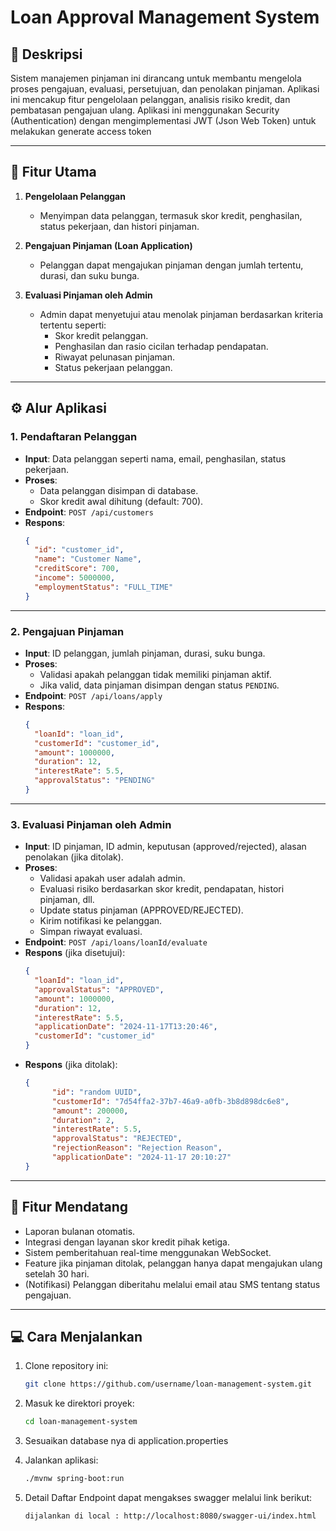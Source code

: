 
# Loan Approval Management System

## 📖 **Deskripsi**
Sistem manajemen pinjaman ini dirancang untuk membantu mengelola proses pengajuan, evaluasi, persetujuan, dan penolakan pinjaman. Aplikasi ini mencakup fitur pengelolaan pelanggan, analisis risiko kredit, dan pembatasan pengajuan ulang.
Aplikasi ini menggunakan Security (Authentication) dengan mengimplementasi JWT (Json Web Token) untuk melakukan generate access token

---

## 🚀 **Fitur Utama**
1. **Pengelolaan Pelanggan**  
   - Menyimpan data pelanggan, termasuk skor kredit, penghasilan, status pekerjaan, dan histori pinjaman.

2. **Pengajuan Pinjaman (Loan Application)**  
   - Pelanggan dapat mengajukan pinjaman dengan jumlah tertentu, durasi, dan suku bunga.

3. **Evaluasi Pinjaman oleh Admin**  
   - Admin dapat menyetujui atau menolak pinjaman berdasarkan kriteria tertentu seperti:
     - Skor kredit pelanggan.
     - Penghasilan dan rasio cicilan terhadap pendapatan.
     - Riwayat pelunasan pinjaman.
     - Status pekerjaan pelanggan.

---

## ⚙️ **Alur Aplikasi**

### 1. **Pendaftaran Pelanggan**
- **Input**: Data pelanggan seperti nama, email, penghasilan, status pekerjaan.  
- **Proses**:
  - Data pelanggan disimpan di database.
  - Skor kredit awal dihitung (default: 700).  
- **Endpoint**: `POST /api/customers`  
- **Respons**:
  ```json
  {
    "id": "customer_id",
    "name": "Customer Name",
    "creditScore": 700,
    "income": 5000000,
    "employmentStatus": "FULL_TIME"
  }
  ```

---

### 2. **Pengajuan Pinjaman**
- **Input**: ID pelanggan, jumlah pinjaman, durasi, suku bunga.  
- **Proses**:
  - Validasi apakah pelanggan tidak memiliki pinjaman aktif.
  - Jika valid, data pinjaman disimpan dengan status `PENDING`.  
- **Endpoint**: `POST /api/loans/apply`  
- **Respons**:
  ```json
  {
    "loanId": "loan_id",
    "customerId": "customer_id",
    "amount": 1000000,
    "duration": 12,
    "interestRate": 5.5,
    "approvalStatus": "PENDING"
  }
  ```

---

### 3. **Evaluasi Pinjaman oleh Admin**
- **Input**: ID pinjaman, ID admin, keputusan (approved/rejected), alasan penolakan (jika ditolak).  
- **Proses**:
  - Validasi apakah user adalah admin.
  - Evaluasi risiko berdasarkan skor kredit, pendapatan, histori pinjaman, dll.
  - Update status pinjaman (APPROVED/REJECTED).
  - Kirim notifikasi ke pelanggan.
  - Simpan riwayat evaluasi.  
- **Endpoint**: `POST /api/loans/loanId/evaluate`  
- **Respons** (jika disetujui):
  ```json
  {
    "loanId": "loan_id",
    "approvalStatus": "APPROVED",
    "amount": 1000000,
    "duration": 12,
    "interestRate": 5.5,
    "applicationDate": "2024-11-17T13:20:46",
    "customerId": "customer_id"
  }
  ```
- **Respons** (jika ditolak):
  ```json
  {
        "id": "random UUID",
        "customerId": "7d54ffa2-37b7-46a9-a0fb-3b8d898dc6e8",
        "amount": 200000,
        "duration": 2,
        "interestRate": 5.5,
        "approvalStatus": "REJECTED",
        "rejectionReason": "Rejection Reason",
        "applicationDate": "2024-11-17 20:10:27"
  }
  ```

---

## 🌟 **Fitur Mendatang**
- Laporan bulanan otomatis.
- Integrasi dengan layanan skor kredit pihak ketiga.
- Sistem pemberitahuan real-time menggunakan WebSocket.
- Feature jika pinjaman ditolak, pelanggan hanya dapat mengajukan ulang setelah 30 hari.  
- (Notifikasi) Pelanggan diberitahu melalui email atau SMS tentang status pengajuan.

---

## 💻 **Cara Menjalankan**
1. Clone repository ini:  
   ```bash
   git clone https://github.com/username/loan-management-system.git
   ```
2. Masuk ke direktori proyek:  
   ```bash
   cd loan-management-system
   ```
3. Sesuaikan database nya di application.properties
   
4. Jalankan aplikasi:  
   ```bash
   ./mvnw spring-boot:run
   ```
5. Detail Daftar Endpoint dapat mengakses swagger melalui link berikut:
   ```bash
   dijalankan di local : http://localhost:8080/swagger-ui/index.html
   ```

